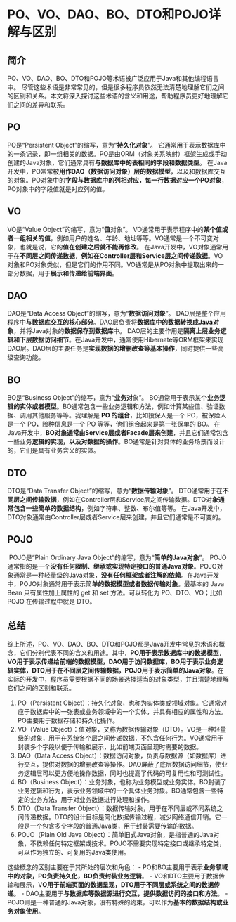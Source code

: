 # PO、VO、DAO、BO、DTO和POJO详解与区别

## 简介

PO、VO、DAO、BO、DTO和POJO等术语被广泛应用于Java和其他编程语言中。
    尽管这些术语是非常常见的，但是很多程序员依然无法清楚地理解它们之间的区别和关系。本文将深入探讨这些术语的含义和用途，帮助程序员更好地理解它们之间的差异和联系。

##  PO

PO是“Persistent Object”的缩写，意为“**持久化对象**”。
    它通常用于表示数据库中的一条记录，即一组相关的数据。PO是由ORM（对象关系映射）框架生成或手动创建的Java对象，它们通常具有**与数据库中的表相同的字段和数据类型**。
    在Java开发中，PO常常被**用作DAO（数据访问对象）层的数据模型**，以及和数据库交互的对象。PO对象中的**字段与数据库中的列相对应，每一行数据对应一个PO对象**，PO对象中的字段值就是对应列的值。

## VO

VO是“Value Object”的缩写，意为“**值**对象”。
    VO通常用于表示程序中的**某个值或者一组相关的值**，例如用户的姓名、年龄、地址等等。VO通常是一个不可变对象，也就是说，它的**值在创建之后就不能再修改**。
    在Java开发中，VO对象通常用于在**不同层之间传递数据，例如在Controller层和Service层之间传递数据**。VO对象和PO对象类似，但是它们的作用不同。VO通常是从PO对象中提取出来的一部分数据，用于**展示和传递给前端界面**。

## DAO

DAO是“Data Access Object”的缩写，意为“**数据访问对象**”。
    DAO层是整个应用程序中**与数据库交互的核心部分**。DAO层负责将**数据库中的数据转换成Java对象**，并将Java对象的**数据保存到数据库**中。
    DAO层的主要作用是**隔离上层业务逻辑和下层数据访问细节**。在Java开发中，通常使用Hibernate等ORM框架来实现DAO层。DAO层的主要任务是**实现数据的增删改查等基本操作**，同时提供一些高级查询功能。

## BO

BO是“Business Object”的缩写，意为“**业务对**象”。
    BO通常用于表示某个**业务逻辑的实体或者模型**。BO通常包含一些业务逻辑和方法，例如计算某些值、验证数据、调用其他服务等等。我理解是 **PO 的组合**，比如投保人是一个 PO，被保险人是一个 PO，险种信息是一个 PO 等等，他们组合起来是第一张保单的 BO。
    在Java开发中，**BO对象通常由Service层或者Facade层来创建**，并且它们通常包含一些业务**逻辑的实现，以及对数据的操作**。BO通常是针对具体的业务场景而设计的，它们是具有业务含义的实体。

## DTO

DTO是“Data Transfer Object”的缩写，意为“**数据传输对象**”。
    DTO通常用于在**不同层之间传输数据**，例如在Controller层和Service层之间传输数据。DTO对**象通常包含一些简单的数据结构**，例如字符串、整数、布尔值等等。
  在Java开发中，DTO对象通常由Controller层或者Service层来创建，并且它们通常是不可变的。

## POJO

​    POJO是“Plain Ordinary Java Object”的缩写，意为“**简单的Java对象**”。
​    POJO通常指的是一个**没有任何限制、继承或实现特定接口的普通Java对象**。POJO对象通常是一种轻量级的Java对象，**没有任何框架或者注解的依赖**。
​    在Java开发中，POJO对象通常用于表示简**单的数据模型或者数据传输对象**。最基本的 Java Bean 只有属性加上属性的 get 和 set 方法。可以转化为 PO、DTO、VO；比如 POJO 在传输过程中就是 DTO。

## 总结

​    综上所述，PO、VO、DAO、BO、DTO和POJO都是Java开发中常见的术语和概念，它们分别代表不同的含义和用途。其中，**PO用于表示数据库中的数据模型，VO用于表示传递给前端的数据模型，DAO用于访问数据库，BO用于表示业务逻辑实体，DTO用于在不同层之间传输数据，POJO用于表示简单的Java对象**。在实际的开发中，程序员需要根据不同的场景选择适当的对象类型，并且清楚地理解它们之间的区别和联系。

1. PO（Persistent Object）：持久化对象，也称为实体类或领域对象。它通常对应于数据库中的一张表或业务领域中的一个实体，并具有相应的属性和方法。PO主要用于数据存储和持久化操作。
2. VO（Value Object）：值对象，又称为数据传输对象（DTO）。VO是一种轻量级的对象，用于在系统各个层之间传递数据，不包含任何行为。VO通常用于封装多个字段以便于传输和展示，比如前端页面呈现时需要的数据。
3. DAO（Data Access Object）：数据访问对象，负责与数据源（如数据库）进行交互，提供对数据的增删改查等操作。DAO屏蔽了底层数据访问细节，使业务逻辑层可以更方便地操作数据，同时也提高了代码的可复用性和可测试性。
4. BO（Business Object）：业务对象，也称为业务模型或业务实体。BO封装了业务逻辑和行为，表示业务领域中的一个具体业务对象。BO通常包含一些特定的业务方法，用于对业务数据进行处理和操作。
5. DTO（Data Transfer Object）：数据传输对象，用于在不同层或不同系统之间传递数据。DTO的设计目标是简化数据传输过程，减少网络通信开销。它一般是一个包含多个字段的普通Java类，用于封装需要传输的数据。
6. POJO（Plain Old Java Object）：简单旧式Java对象，是指普通的Java对象，不依赖任何特定框架或技术。POJO不需要实现特定接口或继承特定类，可以作为独立的、可复用的Java类使用。

这些概念的区别主要在于其所处的层次和角色：
\- PO和BO主要用于表示**业务领域中的对象，PO负责持久化，BO负责封装业务逻辑**。
\- VO和DTO主要用于数据传输和展示，V**O用于前端页面的数据呈现，DTO用于不同层或系统之间的数据传递**。
\- DAO主要用于**与数据库等数据源进行交互，提供数据访问的接口和方法**。
\- POJO则是一种普通的Java对象，没有特殊的约束，可以作为**基本的数据结构或业务对象使用**。